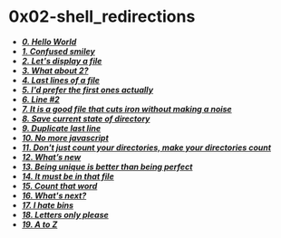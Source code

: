 # 0x02-shell_redirections

- ***[0. Hello World](./0-hello_world)***
- ***[1. Confused smiley](./1-confused_smiley)***
- ***[2. Let's display a file](./2-hellofile)***
- ***[3. What about 2?](./3-twofiles)***
- ***[4. Last lines of a file](./4-lastlines)***
- ***[5. I'd prefer the first ones actually](./5-firstlines)***
- ***[6. Line #2](./6-third_line)***
- ***[7. It is a good file that cuts iron without making a noise](./7-file)***
- ***[8. Save current state of directory](./8-cwd_state)***
- ***[9. Duplicate last line](./9-duplicate_last_line)***
- ***[10. No more javascript](./10-no_more_js)***
- ***[11. Don't just count your directories, make your directories count](./11-directories)***
- ***[12. What’s new](./12-newest_files)***
- ***[13. Being unique is better than being perfect](./13-unique)***
- ***[14. It must be in that file](./14-findthatword)***
- ***[15. Count that word](./15-countthatword)***
- ***[16. What's next?](./16-whatsnext)***
- ***[17. I hate bins](./17-hidethisword)***
- ***[18. Letters only please](./18-letteronly)***
- ***[19. A to Z](./19-AZ)***

